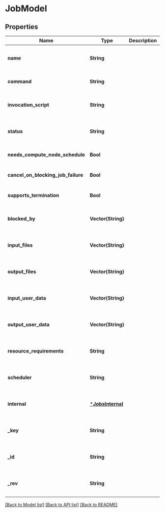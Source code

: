 # JobModel


## Properties
Name | Type | Description | Notes
------------ | ------------- | ------------- | -------------
**name** | **String** |  | [optional] [default to nothing]
**command** | **String** |  | [default to nothing]
**invocation_script** | **String** |  | [optional] [default to nothing]
**status** | **String** |  | [optional] [default to nothing]
**needs_compute_node_schedule** | **Bool** |  | [optional] [default to false]
**cancel_on_blocking_job_failure** | **Bool** |  | [optional] [default to true]
**supports_termination** | **Bool** |  | [optional] [default to false]
**blocked_by** | **Vector{String}** |  | [optional] [default to nothing]
**input_files** | **Vector{String}** |  | [optional] [default to nothing]
**output_files** | **Vector{String}** |  | [optional] [default to nothing]
**input_user_data** | **Vector{String}** |  | [optional] [default to nothing]
**output_user_data** | **Vector{String}** |  | [optional] [default to nothing]
**resource_requirements** | **String** |  | [optional] [default to nothing]
**scheduler** | **String** |  | [optional] [default to nothing]
**internal** | [***JobsInternal**](JobsInternal.md) |  | [optional] [default to nothing]
**_key** | **String** |  | [optional] [default to nothing]
**_id** | **String** |  | [optional] [default to nothing]
**_rev** | **String** |  | [optional] [default to nothing]


[[Back to Model list]](../README.md#models) [[Back to API list]](../README.md#api-endpoints) [[Back to README]](../README.md)



